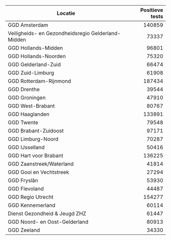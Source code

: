| Locatie | Positieve tests |
|---------|----------------:|
| GGD Amsterdam                            | 140859 |
| Veiligheids- en Gezondheidsregio Gelderland-Midden | 73337 |
| GGD Hollands-Midden                      | 96801 |
| GGD Hollands-Noorden                     | 75320 |
| GGD Gelderland-Zuid                      | 66474 |
| GGD Zuid-Limburg                         | 61908 |
| GGD Rotterdam-Rijnmond                   | 187434 |
| GGD Drenthe                              | 39544 |
| GGD Groningen                            | 47910 |
| GGD West-Brabant                         | 80767 |
| GGD Haaglanden                           | 133891 |
| GGD Twente                               | 79548 |
| GGD Brabant-Zuidoost                     | 97171 |
| GGD Limburg-Noord                        | 70287 |
| GGD IJsselland                           | 50416 |
| GGD Hart voor Brabant                    | 136225 |
| GGD Zaanstreek/Waterland                 | 41814 |
| GGD Gooi en Vechtstreek                  | 27294 |
| GGD Fryslân                              | 53930 |
| GGD Flevoland                            | 44487 |
| GGD Regio Utrecht                        | 154277 |
| GGD Kennemerland                         | 60114 |
| Dienst Gezondheid & Jeugd ZHZ            | 61447 |
| GGD Noord- en Oost-Gelderland            | 80913 |
| GGD Zeeland                              | 34330 |

